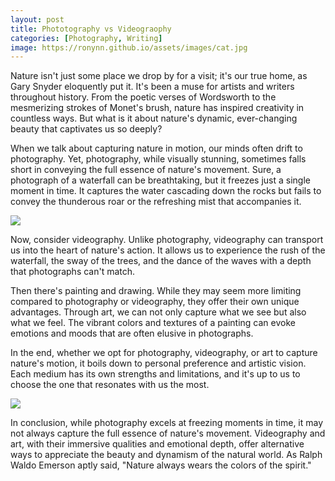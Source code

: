 ```yaml
---
layout: post
title: Phototography vs Videograophy
categories: [Photography, Writing]
image: https://ronynn.github.io/assets/images/cat.jpg
---
```




Nature isn't just some place we drop by for a visit; it's our true home, as Gary Snyder eloquently put it. It's been a muse for artists and writers throughout history. From the poetic verses of Wordsworth to the mesmerizing strokes of Monet's brush, nature has inspired creativity in countless ways. But what is it about nature's dynamic, ever-changing beauty that captivates us so deeply?

When we talk about capturing nature in motion, our minds often drift to photography. Yet, photography, while visually stunning, sometimes falls short in conveying the full essence of nature's movement. Sure, a photograph of a waterfall can be breathtaking, but it freezes just a single moment in time. It captures the water cascading down the rocks but fails to convey the thunderous roar or the refreshing mist that accompanies it.


![](https://mysteriousadventuresblog.wordpress.com/wp-content/uploads/2023/05/pexels-photo-16762333.jpeg)

Now, consider videography. Unlike photography, videography can transport us into the heart of nature's action. It allows us to experience the rush of the waterfall, the sway of the trees, and the dance of the waves with a depth that photographs can't match.

Then there's painting and drawing. While they may seem more limiting compared to photography or videography, they offer their own unique advantages. Through art, we can not only capture what we see but also what we feel. The vibrant colors and textures of a painting can evoke emotions and moods that are often elusive in photographs.

In the end, whether we opt for photography, videography, or art to capture nature's motion, it boils down to personal preference and artistic vision. Each medium has its own strengths and limitations, and it's up to us to choose the one that resonates with us the most.

![](https://mysteriousadventuresblog.wordpress.com/wp-content/uploads/2023/05/pexels-photo-931007.jpeg)

In conclusion, while photography excels at freezing moments in time, it may not always capture the full essence of nature's movement. Videography and art, with their immersive qualities and emotional depth, offer alternative ways to appreciate the beauty and dynamism of the natural world. As Ralph Waldo Emerson aptly said, "Nature always wears the colors of the spirit."


